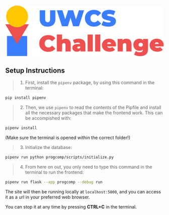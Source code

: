 ![UWCS Challenge Logo](progcomp/static/challenge_logo.svg)

## Setup Instructions

> 1. First, install the `pipenv` package, by using this command in the terminal:

```sh
pip install pipenv
```

> 2. Then, we use `pipenv` to read the contents of the Pipfile and install all the necessary packages that make the frontend work. This can be accompished with:

```sh
pipenv install
```

(Make sure the terminal is opened within the correct folder!)

> 3. Initialize the database:

```sh
pipenv run python progcomp/scripts/initialize.py
```

> 4. From here on out, you only need to type this command in the terminal to run the frontend:

```sh
pipenv run flask --app progcomp --debug run
```

The site will then be running locally at `localhost:5000`, and you can access it as a url in your preferred web browser.

You can stop it at any time by pressing **CTRL+C** in the terminal.
